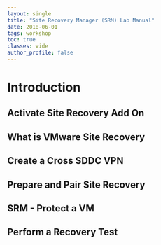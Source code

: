 ```yaml
---
layout: single
title: "Site Recovery Manager (SRM) Lab Manual"
date: 2018-06-01
tags: workshop
toc: true
classes: wide
author_profile: false
---
```

# Introduction

## Activate Site Recovery Add On

## What is VMware Site Recovery

## Create a Cross SDDC VPN

## Prepare and Pair Site Recovery

## SRM - Protect a VM

## Perform a Recovery Test